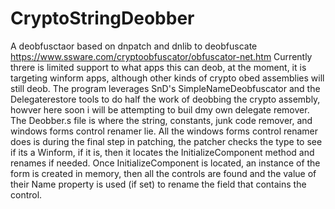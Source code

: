 # CryptoStringDeobber
A deobfusctaor based on dnpatch and dnlib to deobfuscate https://www.ssware.com/cryptoobfuscator/obfuscator-net.htm
Currently threre is limited support to what apps this can deob, at the moment, it is targeting winform apps, although other kinds of crypto obed assemblies will still deob.
The program leverages SnD's SimpleNameDeobfuscator and the Delegaterestore tools to do half the work of deobbing the crypto assembly, howver here soon i will be attempting to buil dmy own delegate remover.
The Deobber.s file is where the string, constants, junk code remover, and windows forms control renamer lie. 
All the windows forms control renamer does is during the final step in patching, the patcher checks the type to see if its a Winform, if it is, then it locates the InitializeComponent method and renames if needed.
Once InitializeComponent is located, an instance of the form is created in memory, then all the controls are found and the value of their Name property is used (if set) to rename the field that contains the control.
